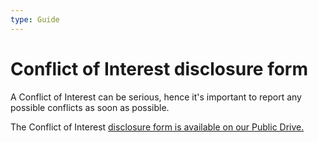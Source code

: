 ```yaml
---
type: Guide
---
```


# Conflict of Interest disclosure form

A Conflict of Interest can be serious, hence it's important to report any possible conflicts as soon as possible.

The Conflict of Interest [disclosure form is available on our Public Drive.](https://docs.google.com/document/d/1ykrZhl5z-3Yc0Sh6Q0r7HBT4kIC6dytDXl9muCNql5Q/edit#heading=h.pe0lgkemoti2)
